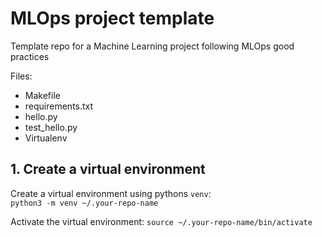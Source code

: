 # MLOps project template

Template repo for a Machine Learning project following MLOps good practices

Files:
- Makefile
- requirements.txt
- hello.py
- test_hello.py
- Virtualenv

## 1. Create a virtual environment
Create a virtual environment using pythons `venv`:\
`python3 -m venv ~/.your-repo-name`

Activate the virtual environment:
`source ~/.your-repo-name/bin/activate`


